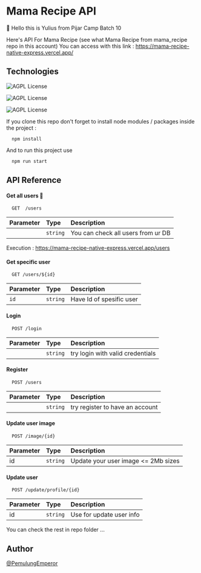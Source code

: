 # Mama Recipe API

👋 Hello this is Yulius from Pijar Camp Batch 10

Here's API For Mama Recipe (see what Mama Recipe from mama_recipe repo in this account)
You can access with this link :
https://mama-recipe-native-express.vercel.app/

## Technologies

![AGPL License](https://img.shields.io/badge/Node.js-43853D?style=for-the-badge&logo=node.js&logoColor=white)

![AGPL License](https://img.shields.io/badge/Express.js-404D59?style=for-the-badge)

![AGPL License](https://img.shields.io/badge/PostgreSQL-316192?style=for-the-badge&logo=postgresql&logoColor=white)

If you clone this repo don't forget to install node modules / packages inside the project :

```
  npm install
```

And to run this project use

```bash
  npm run start
```


## API Reference

#### Get all users 📄

```
  GET  /users
```

| Parameter | Type     | Description                |
| :-------- | :------- | :------------------------- |
| | `string` | You can check all users from ur DB |

Execution : https://mama-recipe-native-express.vercel.app/users

#### Get specific user

```
  GET /users/${id}
```

| Parameter | Type     | Description                       |
| :-------- | :------- | :-------------------------------- |
| `id`      | `string` | Have Id of spesific user |

#### Login

```
  POST /login
```

| Parameter | Type     | Description                       |
| :-------- | :------- | :-------------------------------- |
| | `string` |try login with valid credentials |

#### Register

```
  POST /users
```

| Parameter | Type     | Description                       |
| :-------- | :------- | :-------------------------------- |
| | `string` |try register to have an account |

#### Update user image

```
  POST /image/{id}
```

| Parameter | Type     | Description                       |
| :-------- | :------- | :-------------------------------- |
| id | `string` |Update your user image <= 2Mb sizes |

#### Update user

```
  POST /update/profile/{id}
```

| Parameter | Type     | Description                       |
| :-------- | :------- | :-------------------------------- |
| id | `string` |Use for update user info |

You can check the rest in repo folder ...


## Author
[@PemulungEmperor](https://github.com/PemulungEmperor) 
